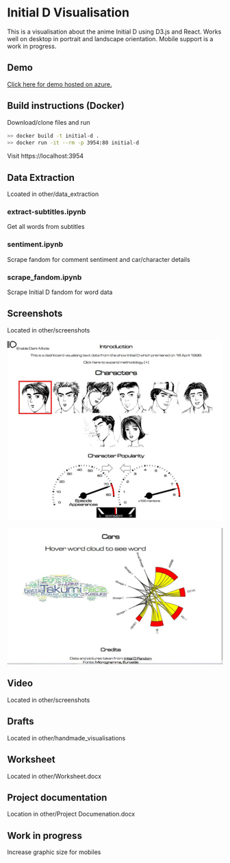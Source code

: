 <h1>Initial D Visualisation</h1>
This is a visualisation about the anime Initial D using D3.js and React. Works well on desktop in portrait and landscape orientation. Mobile support is a work in progress.

<h2>Demo</h2>
<a href = "https://jolly-rock-0fcc2f610.1.azurestaticapps.net/">Click here for demo hosted on azure. </a>
<h2> Build instructions (Docker)</h2>

Download/clone files and run

```bash
>> docker build -t initial-d .
>> docker run -it --rm -p 3954:80 initial-d
```

Visit https://localhost:3954

<h2> Data Extraction </h2>
Lcoated in other/data_extraction
<h3>extract-subtitles.ipynb</h3>
Get all words from subtitles
<h3>sentiment.ipynb</h3>
Scrape fandom for comment sentiment and car/character details
<h3>scrape_fandom.ipynb</h3>
Scrape Initial D fandom for word data

<h2> Screenshots </h2>
Located in other/screenshots

![Characters](https://raw.githubusercontent.com/fallos1/initial_d_vis/main/other/screenshots/characters_screen_shot.JPG)

![Cars](https://raw.githubusercontent.com/fallos1/initial_d_vis/main/other/screenshots/cars_screen_shot.JPG)

<h2> Video </h2>
Located in other/screenshots

<h2>Drafts</h2>
Located in other/handmade_visualisations

<h2>Worksheet</h2>
Located in other/Worksheet.docx

<h2> Project documentation </h2>
Location in other/Project Documenation.docx

<h2> Work in progress </h2>
Increase graphic size for mobiles
